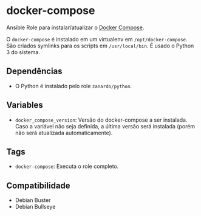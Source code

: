 # docker-compose

Ansible Role para instalar/atualizar o [Docker Compose](https://github.com/docker/compose).

O `docker-compose` é instalado em um virtualenv em `/opt/docker-compose`. São criados symlinks para
os scripts em `/usr/local/bin`. É usado o Python 3 do sistema.

## Dependências

- O Python é instalado pelo role `zanardo/python`.

## Variables

* `docker_compose_version`: Versão do docker-compose a ser instalada. Caso a variável não seja
  definida, a última versão será instalada (porém não será atualizada automaticamente).

## Tags

- `docker-compose`: Executa o role completo.

## Compatibilidade

- Debian Buster
- Debian Bullseye
